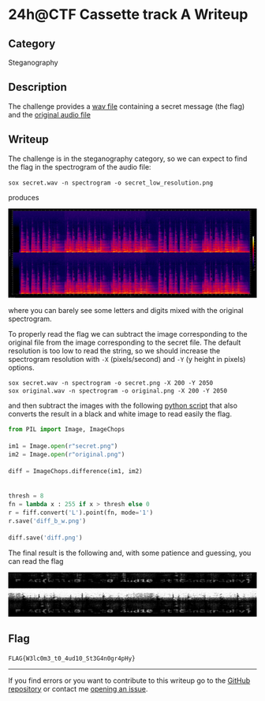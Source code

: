 # 24h@CTF Cassette track A Writeup

## Category

Steganography

## Description

The challenge provides a [wav file](resources/secret.wav) containing a secret message (the flag) and the [original audio file](resources/original.wav)


## Writeup

The challenge is in the steganography category, so we can expect to find the flag in the spectrogram of the audio file:

`sox secret.wav -n spectrogram -o secret_low_resolution.png`

produces

![secret_low_resolution](resources/secret_low_resolution.png?raw=true)

where you can barely see some letters and digits mixed with the original spectrogram.

To properly read the flag we can subtract the image corresponding to the original file from the image corresponding to the secret file. The default resolution is too low to read the string, so we should increase the spectrogram resolution with `-X` (pixels/second) and `-Y` (y height in pixels) options.

```
sox secret.wav -n spectrogram -o secret.png -X 200 -Y 2050
sox original.wav -n spectrogram -o original.png -X 200 -Y 2050
```

and then subtract the images with the following [python script](resources/img_diff.py) that also converts the result in a black and white image to read easily the flag.

```py
from PIL import Image, ImageChops

im1 = Image.open(r"secret.png")
im2 = Image.open(r"original.png")

diff = ImageChops.difference(im1, im2)


thresh = 8
fn = lambda x : 255 if x > thresh else 0
r = fiff.convert('L').point(fn, mode='1')
r.save('diff_b_w.png')

diff.save('diff.png')
```

The final result is the following and, with some patience and guessing, you can read the flag

![secret_low_resolution](resources/diff_b_w_crop.png?raw=true)


## Flag

`FLAG{W3lc0m3_t0_4ud10_St3G4n0gr4pHy}`

-----

If you find errors or you want to contribute to this writeup go to the [GitHub repository](https://github.com/francesco-scar/CTF-writeups/tree/main/24h%40CTF/2022-02-05/Cassette_track_A) or contact me [opening an issue](https://github.com/francesco-scar/CTF-writeups/issues).
